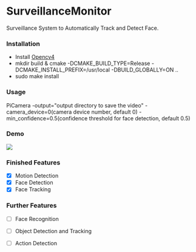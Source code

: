# SurveillanceMonitor
Surveillance System to Automatically Track and Detect Face.

### Installation

- Install [Opencv4](https://github.com/opencv/opencv)
- mkdir build & cmake -DCMAKE_BUILD_TYPE=Release -DCMAKE_INSTALL_PREFIX=/usr/local -DBUILD_GLOBALLY=ON ..
- sudo make install

### Usage
PiCamera -output="output directory to save the video" -camera_device=0(camera device number, default 0) -min_confidence=0.5(confidence threshold for face detection, default 0.5)

### Demo
![](assets/16_08_57.gif)

### Finished Features
- [x] Motion Detection
- [x] Face Detection
- [x] Face Tracking

### Further Features
- [ ] Face Recognition
- [ ] Object Detection and Tracking
- [ ] Action Detection


